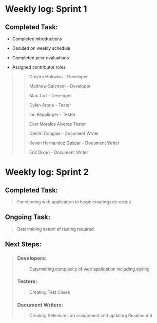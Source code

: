 # **Weekly log: Sprint 1**
## **Completed Task:** 
- Completed introductions
>
- Decided on weekly schedule
>
- Completed peer evaluations
>
- Assigned contributor roles
>>Dmytro Holovnia - Developer
>>
>>Matthew Salstrom - Developer
>>
>> Max Tart - Developer
>>
>> Dylan Arone - Tester
>>
>> Ian Kepplinger - Tester
>>
>> Ever Morales Alverez Tester
>>
>> Denitri Douglas - Document Writer
>>
>> Keven Hernandez Gaspar - Document Writer
>>
>> Eric Dixon - Document Writer

# **Weekly log: Sprint 2**
## **Completed Task:**
>Functioning web application to begin creating test cases

## **Ongoing Task:**
>Determining extent of testing required

## **Next Steps:**
>### Developers:
>
>>Determining complexity of web application including styling
>
>### Testers:
>
>>Creating Test Cases
>
>### Document Writers:
>
>> Creating Selenium Lab assignment and updating Readme.md

